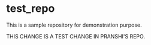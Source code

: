 # test_repo

This is a sample repository for demonstration purpose.

THIS CHANGE IS A TEST CHANGE IN PRANSHI'S REPO.
